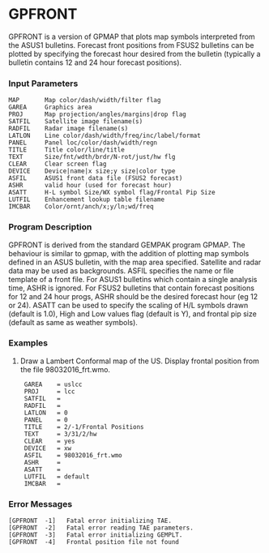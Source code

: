 # GPFRONT

GPFRONT is a version of GPMAP that plots map symbols interpreted
from the ASUS1 bulletins. Forecast front positions from FSUS2
bulletins can be plotted by specifying the forecast hour desired
from the bulletin (typically a bulletin contains 12 and 24 hour
forecast positions).

### Input Parameters
 
    MAP       Map color/dash/width/filter flag
    GAREA     Graphics area
    PROJ      Map projection/angles/margins|drop flag
    SATFIL    Satellite image filename(s)
    RADFIL    Radar image filename(s)
    LATLON    Line color/dash/width/freq/inc/label/format
    PANEL     Panel loc/color/dash/width/regn
    TITLE     Title color/line/title
    TEXT      Size/fnt/wdth/brdr/N-rot/just/hw flg
    CLEAR     Clear screen flag
    DEVICE    Device|name|x size;y size|color type
    ASFIL     ASUS1 front data file (FSUS2 forecast)
    ASHR      valid hour (used for forecast hour)
    ASATT     H-L symbol Size/WX symbol flag/Frontal Pip Size
    LUTFIL    Enhancement lookup table filename
    IMCBAR    Color/ornt/anch/x;y/ln;wd/freq
 
 

### Program Description
 
GPFRONT is derived from the standard GEMPAK program GPMAP.
The behaviour is similar to gpmap, with the addition of
plotting map symbols defined in an ASUS bulletin, with the
map area specified. Satellite and radar data may be used
as backgrounds. ASFIL specifies the name or file template
of a front file. For ASUS1 bulletins which contain a single
analysis time, ASHR is ignored. For FSUS2 bulletins that
contain forecast positions for 12 and 24 hour progs,
ASHR should be the desired forecast hour (eg 12 or 24).
ASATT can be used to specify the scaling of H/L symbols drawn
(default is 1.0), High and Low values flag (default is Y),
and frontal pip size (default as same as weather symbols).


### Examples
 
1.  Draw a Lambert Conformal map of the US.
    Display frontal position from the file 98032016_frt.wmo.

         GAREA    = uslcc
         PROJ     = lcc
         SATFIL   =
         RADFIL   =
         LATLON   = 0
         PANEL    = 0
         TITLE    = 2/-1/Frontal Positions
         TEXT     = 3/31/2/hw
         CLEAR    = yes
         DEVICE   = xw
         ASFIL    = 98032016_frt.wmo
         ASHR     =
         ASATT    =
         LUTFIL   = default
         IMCBAR   =


### Error Messages
 
    [GPFRONT  -1]   Fatal error initializing TAE.
    [GPFRONT  -2]   Fatal error reading TAE parameters.
    [GPFRONT  -3]   Fatal error initializing GEMPLT.
    [GPFRONT  -4]   Frontal position file not found
